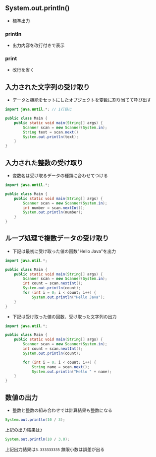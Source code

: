 ## System.out.println()
- 標準出力
### println
- 出力内容を改行付きで表示
### print
- 改行を省く
## 入力された文字列の受け取り
- データと機能をセットにしたオブジェクトを変数に割り当てて呼び出す
```java
import java.until.*; // 1行目に

public class Main {
    public static void main(String[] args) {
        Scanner scan = new Scanner(System.in);
        String text = scan.next()
        System.out.println(text);
    }
}
```
## 入力された整数の受け取り
- 変数名は受け取るデータの種類に合わせてつける
```java
import java.until.*;

public class Main {
    public static void main(String[] args) {
        Scanner scan = new Scanner(System.in);
        int number = scan.nextInt();
        System.out.println(number);
    }
}
```
## ループ処理で複数データの受け取り
- 下記は最初に受け取った値の回数"Hello Java"を出力
```java
import java.util.*;

public class Main {
    public static void main(String[] args) {
        Scanner scan = new Scanner(System.in);
        int count = scan.nextInt();
        System.out.println(count);
        for (int i = 0; i < count; i++) {
            System.out.println("Hello Java");
    }
}
```
- 下記は受け取った値の回数、受け取った文字列の出力
```java
import java.util.*;

public class Main {
    public static void main(String[] args) {
        Scanner scan = new Scanner(System.in);
        int count = scan.nextInt();
        System.out.println(count);

        for (int i = 0; i < count; i++) {
            String name = scan.next();
            System.out.println("Hello " + name);
    }
}
```
## 数値の出力
- 整数と整数の組み合わせでは計算結果も整数になる
```java
System.out.println(10 / 3);
```
上記の出力結果は```3```
```java
System.out.println(10 / 3.0);
```
上記出力結果は```3.333333335```
無限小数は誤差が出る
